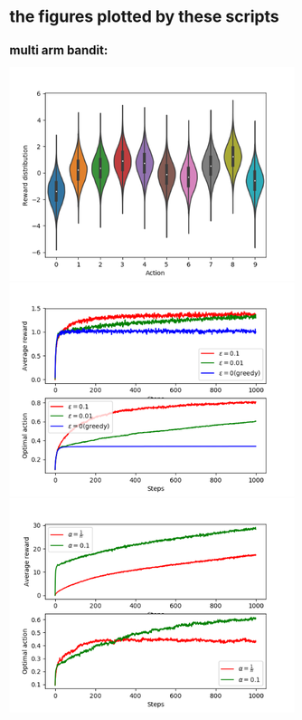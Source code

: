 # the figures plotted by these scripts
## multi arm bandit:
![figure 2.1](./figure/f2-1.png)
![figure 2.2](./figure/f2-2.png)
![exercise 2.3](./figure/e2-3.png)
